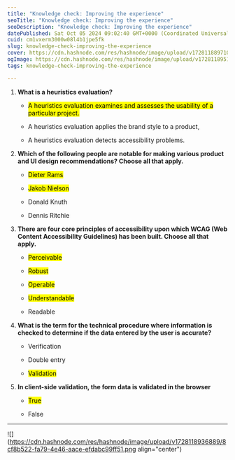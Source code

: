 ```yaml
---
title: "Knowledge check: Improving the experience"
seoTitle: "Knowledge check: Improving the experience"
seoDescription: "Knowledge check: Improving the experience"
datePublished: Sat Oct 05 2024 09:02:40 GMT+0000 (Coordinated Universal Time)
cuid: cm1vxerm3000w08l4b1jpe5fk
slug: knowledge-check-improving-the-experience
cover: https://cdn.hashnode.com/res/hashnode/image/upload/v1728118897100/f1ee757b-8c9c-4ac6-885c-219a4127d5a9.png
ogImage: https://cdn.hashnode.com/res/hashnode/image/upload/v1728118951989/82a0dc59-2701-466c-9720-74296cea4c0e.png
tags: knowledge-check-improving-the-experience

---
```


1. **What is a heuristics evaluation?**
    
    * <mark>A heuristics evaluation examines and assesses the usability of a particular project.</mark>
        
    * A heuristics evaluation applies the brand style to a product,
        
    * A heuristics evaluation detects accessibility problems.
        
2. **Which of the following people are notable for making various product and UI design recommendations? Choose all that apply.**
    
    * <mark>Dieter Rams</mark>
        
    * <mark>Jakob Nielson</mark>
        
    * Donald Knuth
        
    * Dennis Ritchie
        
3. **There are four core principles of accessibility upon which WCAG (Web Content Accessibility Guidelines) has been built. Choose all that apply.**
    
    * <mark>Perceivable</mark>
        
    * <mark>Robust</mark>
        
    * <mark>Operable</mark>
        
    * <mark>Understandable</mark>
        
    * Readable
        
4. **What is the term for the technical procedure where information is checked to determine if the data entered by the user is accurate?**
    
    * Verification
        
    * Double entry
        
    * <mark>Validation</mark>
        
5. **In client-side validation, the form data is validated in the browser**
    
    * <mark>True</mark>
        
    * False
        

---

![](https://cdn.hashnode.com/res/hashnode/image/upload/v1728118936889/8cf8b522-fa79-4e46-aace-efdabc99ff51.png align="center")